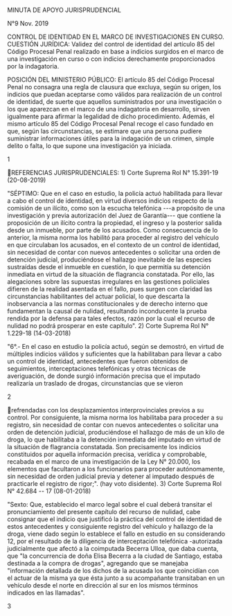 MINUTA DE APOYO JURISPRUDENCIAL

N°9 Nov. 2019

CONTROL DE IDENTIDAD EN EL MARCO DE INVESTIGACIONES EN CURSO. CUESTIÓN
JURÍDICA: Validez del control de identidad del artículo 85 del Código
Procesal Penal realizado en base a indicios surgidos en el marco de una
investigación en curso o con indicios derechamente proporcionados por la
indagatoria.

POSICIÓN DEL MINISTERIO PÚBLICO: El artículo 85 del Código Procesal
Penal no consagra una regla de clausura que excluya, según su origen,
los indicios que puedan aceptarse como válidos para realización de un
control de identidad, de suerte que aquellos suministrados por una
investigación o los que aparezcan en el marco de una indagatoria en
desarrollo, sirven igualmente para afirmar la legalidad de dicho
procedimiento. Además, el mismo artículo 85 del Código Procesal Penal
recoge el caso fundado en que, según las circunstancias, se estimare que
una persona pudiere suministrar informaciones útiles para la indagación
de un crimen, simple delito o falta, lo que supone una investigación ya
iniciada.

1

REFERENCIAS JURISPRUDENCIALES: 1) Corte Suprema Rol N° 15.391-19
(20-08-2019)

"SÉPTIMO: Que en el caso en estudio, la policía actuó habilitada para
llevar a cabo el control de identidad, en virtud diversos indicios
respecto de la comisión de un ilícito, como son la escucha telefónica
---a propósito de una investigación y previa autorización del Juez de
Garantía--- que contiene la proposición de un ilícito contra la
propiedad, el ingreso y la posterior salida desde un inmueble, por parte
de los acusados. Como consecuencia de lo anterior, la misma norma los
habilitó para proceder al registro del vehículo en que circulaban los
acusados, en el contexto de un control de identidad, sin necesidad de
contar con nuevos antecedentes o solicitar una orden de detención
judicial, produciéndose el hallazgo inevitable de las especies
sustraídas desde el inmueble en cuestión, lo que permitía su detención
inmediata en virtud de la situación de flagrancia constatada. Por ello,
las alegaciones sobre las supuestas irregulares en las gestiones
policiales difieren de la realidad asentada en el fallo, pues surgen con
claridad las circunstancias habilitantes del actuar policial, lo que
descarta la inobservancia a las normas constitucionales y de derecho
interno que fundamentan la causal de nulidad, resultando inconducente la
prueba rendida por la defensa para tales efectos, razón por la cual el
recurso de nulidad no podrá prosperar en este capítulo". 2) Corte
Suprema Rol N° 1.229-18 (14-03-2018)

"6°.- En el caso en estudio la policía actuó, según se demostró, en
virtud de múltiples indicios válidos y suficientes que la habilitaban
para llevar a cabo un control de identidad, antecedentes que fueron
obtenidos de seguimientos, interceptaciones telefónicas y otras técnicas
de averiguación, de donde surgió información precisa que el imputado
realizaría un traslado de drogas, circunstancias que se vieron

2

refrendadas con los desplazamientos interprovinciales previos a su
control. Por consiguiente, la misma norma los habilitaba para proceder a
su registro, sin necesidad de contar con nuevos antecedentes o solicitar
una orden de detención judicial, produciéndose el hallazgo de más de un
kilo de droga, lo que habilitaba a la detención inmediata del imputado
en virtud de la situación de flagrancia constatada. Son precisamente los
indicios constituidos por aquella información precisa, verídica y
comprobable, recabada en el marco de una investigación de la Ley N°
20.000, los elementos que facultaron a los funcionarios para proceder
autónomamente, sin necesidad de orden judicial previa y detener al
imputado después de practicarle el registro de rigor;". (hay voto
disidente). 3) Corte Suprema Rol N° 42.684 -- 17 (08-01-2018)

"Sexto: Que, establecido el marco legal sobre el cual deberá transitar
el pronunciamiento del presente capítulo del recurso de nulidad, cabe
consignar que el indicio que justificó la práctica del control de
identidad de estos antecedentes y consiguiente registro del vehículo y
hallazgo de la droga, viene dado según lo establece el fallo en estudio
en su considerando 12, por el resultado de la diligencia de
interceptación telefónica -autorizada judicialmente que afectó a la
coimputada Becerra Ulloa, que daba cuenta, que "la concurrencia de doña
Elisa Becerra a la ciudad de Santiago, estaba destinada a la compra de
drogas", agregando que se manejaba "información detallada de los dichos
de la acusada los que coincidían con el actuar de la misma ya que ésta
junto a su acompañante transitaban en un vehículo desde el norte en
dirección al sur en los mismos términos indicados en las llamadas".

3


